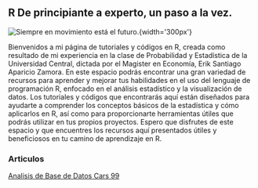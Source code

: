 
## R De principiante a experto, un paso a la vez.

![Siempre en movimiento está el futuro.](https://static.wikia.nocookie.net/esstarwars/images/d/d6/Yoda_SWSB.png){width='300px'}

Bienvenidos a mi página de tutoriales y códigos en R, creada como resultado de mi experiencia en la clase de Probabilidad y Estadística de la Universidad Central, dictada por el Magister en Economía, Erik Santiago Aparicio Zamora. En este espacio podrás encontrar una gran variedad de recursos para aprender y mejorar tus habilidades en el uso del lenguaje de programación R, enfocado en el análisis estadístico y la visualización de datos. Los tutoriales y códigos que encontrarás aquí están diseñados para ayudarte a comprender los conceptos básicos de la estadística y cómo aplicarlos en R, así como para proporcionarte herramientas útiles que podrás utilizar en tus propios proyectos. Espero que disfrutes de este espacio y que encuentres los recursos aquí presentados útiles y beneficiosos en tu camino de aprendizaje en R.


### **Articulos**   
[Analisis de Base de Datos Cars 99](./AnalisisCars99.md)

